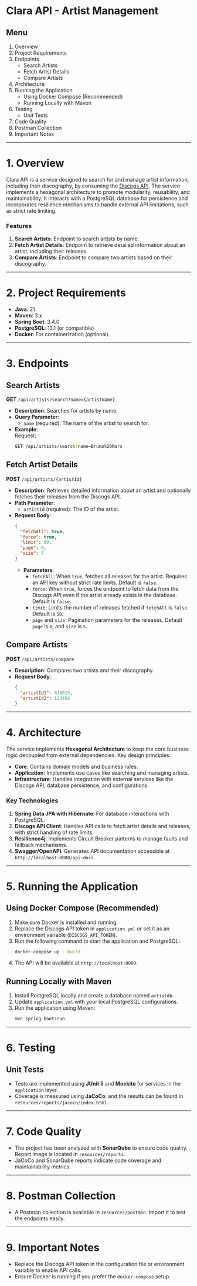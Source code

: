 
# Clara API - Artist Management

## Menu
1. Overview
2. Project Requirements
3. Endpoints
    - Search Artists
    - Fetch Artist Details
    - Compare Artists
4. Architecture
5. Running the Application
    - Using Docker Compose (Recommended)
    - Running Locally with Maven
6. Testing
    - Unit Tests
7. Code Quality
8. Postman Collection
9. Important Notes

---

# 1. Overview
Clara API is a service designed to search for and manage artist information, including their discography, by consuming the [Discogs API](https://www.discogs.com/). The service implements a hexagonal architecture to promote modularity, reusability, and maintainability. It interacts with a PostgreSQL database for persistence and incorporates resilience mechanisms to handle external API limitations, such as strict rate limiting.

### Features
1. **Search Artists**: Endpoint to search artists by name.
2. **Fetch Artist Details**: Endpoint to retrieve detailed information about an artist, including their releases.
3. **Compare Artists**: Endpoint to compare two artists based on their discography.

---

# 2. Project Requirements
- **Java**: 21
- **Maven**: 3.x
- **Spring Boot**: 3.4.0
- **PostgreSQL**: 13.1 (or compatible)
- **Docker**: For containerization (optional).

---
# 3. Endpoints

## Search Artists
**GET** `/api/artists/search?name={artistName}`
- **Description**: Searches for artists by name.
- **Query Parameter**:
    - `name` (required): The name of the artist to search for.
- **Example**:  
  Request:
  ```bash
  GET /api/artists/search?name=Bruno%20Mars
  ```


## Fetch Artist Details
**POST** `/api/artists/{artistId}`
- **Description**: Retrieves detailed information about an artist and optionally fetches their releases from the Discogs API.
- **Path Parameter**:
    - `artistId` (required): The ID of the artist.
- **Request Body**:
  ```json
  {
    "fetchAll": true,
    "force": true,
    "limit": 50,
    "page": 0,
    "size": 5
  }
  ```
    - **Parameters**:
        - `fetchAll`: When `true`, fetches all releases for the artist. Requires an API key without strict rate limits. Default is `false`.
        - `force`: When `true`, forces the endpoint to fetch data from the Discogs API even if the artist already exists in the database. Default is `false`.
        - `limit`: Limits the number of releases fetched if `fetchAll` is `false`. Default is `50`.
        - `page` and `size`: Pagination parameters for the releases. Default `page` is `0`, and `size` is `5`.


## Compare Artists
**POST** `/api/artists/compare`

- **Description**: Compares two artists and their discography.
- **Request Body**:
  ```json
  {
    "artistId1": 819015,
    "artistId2": 123456
  }
  ```


---

# 4. Architecture
The service implements **Hexagonal Architecture** to keep the core business logic decoupled from external dependencies. Key design principles:
- **Core**: Contains domain models and business rules.
- **Application**: Implements use cases like searching and managing artists.
- **Infrastructure**: Handles integration with external services like the Discogs API, database persistence, and configurations.

### Key Technologies
1. **Spring Data JPA with Hibernate**: For database interactions with PostgreSQL.
2. **Discogs API Client**: Handles API calls to fetch artist details and releases, with strict handling of rate limits.
3. **Resilience4j**: Implements Circuit Breaker patterns to manage faults and fallback mechanisms.
4. **Swagger/OpenAPI**: Generates API documentation accessible at `http://localhost:8080/api-docs`.

---

# 5. Running the Application

## Using Docker Compose (Recommended)
1. Make sure Docker is installed and running.
2. Replace the Discogs API token in `application.yml` or set it as an environment variable (`DISCOGS_API_TOKEN`).
3. Run the following command to start the application and PostgreSQL:
   ```bash
   docker-compose up --build
   ```
4. The API will be available at `http://localhost:8080`.

## Running Locally with Maven
1. Install PostgreSQL locally and create a database named `artistdb`.
2. Update `application.yml` with your local PostgreSQL configurations.
3. Run the application using Maven:
   ```bash
   mvn spring-boot:run
   ```

---

# 6. Testing

## Unit Tests
- Tests are implemented using **JUnit 5** and **Mockito** for services in the `application` layer.
- Coverage is measured using **JaCoCo**, and the results can be found in `resources/reports/jacoco/index.html`.


---

# 7. Code Quality
- The project has been analyzed with **SonarQube** to ensure code quality. Report image is located in `resources/reports`.
- JaCoCo and SonarQube reports indicate code coverage and maintainability metrics.

---

# 8. Postman Collection
- A Postman collection is available in `resources/postman`. Import it to test the endpoints easily.

---

# 9. Important Notes
- Replace the Discogs API token in the configuration file or environment variable to enable API calls.
- Ensure Docker is running if you prefer the `docker-compose` setup.
